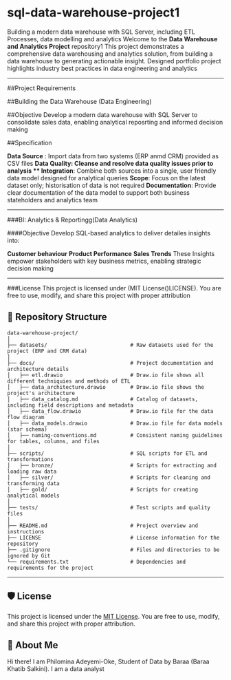 # sql-data-warehouse-project1
Building a modern data warehouse with SQL Server, including ETL Processes, data modelling and analytics
Welcome to the **Data Warehouse and Analytics Project** repository1
This project demonstrates a comprehensive data warehousing and analytics solution, from building a data warehouse to generating actionable insight. Designed portfolio project highlights industry best practices in data engineering and analytics

---

##Project Requirements

##Building the Data Warehouse (Data Engineering)

##Objective
Develop a modern data warehouse with SQL Server to consolidate sales data, enabling analytical reposrting and informed decision making

##Specification

**Data Source** : Import data from two systems (ERP anmd CRM) provided as CSV files
**Data Quality: Cleanse and resolve data quality issues prior to analysis
** Integration**: Combine both sources into a single, user friendly data model designed for analytical queries
**Scope**: Focus on the latest dataset only; historisation of data is not required
**Documentation**: Provide clear documentation of the data model to support both business stateholders and analytics team

---

###BI: Analytics & Reportingg(Data Analytics)

####Objective
Develop SQL-based analytics to deliver detailes insights into:

**Customer behaviour**
**Product Performance**
**Sales Trends**
These Insights empower stakeholders with key business metrics, enabling strategic decision making

---
###License
This project is licensed under (MIT License()LICENSE). You are free to use, modify, and share this project with proper attribution


## 📂 Repository Structure
```
data-warehouse-project/
│
├── datasets/                           # Raw datasets used for the project (ERP and CRM data)
│
├── docs/                               # Project documentation and architecture details
│   ├── etl.drawio                      # Draw.io file shows all different techniquies and methods of ETL
│   ├── data_architecture.drawio        # Draw.io file shows the project's architecture
│   ├── data_catalog.md                 # Catalog of datasets, including field descriptions and metadata
│   ├── data_flow.drawio                # Draw.io file for the data flow diagram
│   ├── data_models.drawio              # Draw.io file for data models (star schema)
│   ├── naming-conventions.md           # Consistent naming guidelines for tables, columns, and files
│
├── scripts/                            # SQL scripts for ETL and transformations
│   ├── bronze/                         # Scripts for extracting and loading raw data
│   ├── silver/                         # Scripts for cleaning and transforming data
│   ├── gold/                           # Scripts for creating analytical models
│
├── tests/                              # Test scripts and quality files
│
├── README.md                           # Project overview and instructions
├── LICENSE                             # License information for the repository
├── .gitignore                          # Files and directories to be ignored by Git
└── requirements.txt                    # Dependencies and requirements for the project
```
---


## 🛡️ License

This project is licensed under the [MIT License](LICENSE). You are free to use, modify, and share this project with proper attribution.

## 🌟 About Me

Hi there! I am Philomina Adeyemi-Oke, Student of Data by Baraa (Baraa Khatib Salkini). I am a data analyst




